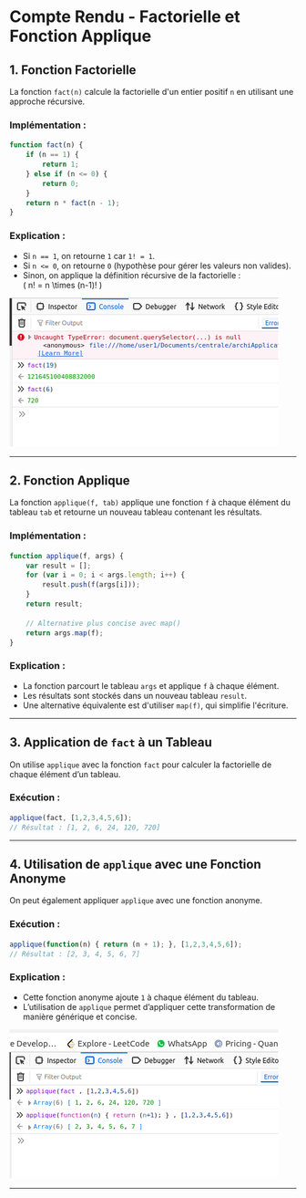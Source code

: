 # **Compte Rendu - Factorielle et Fonction Applique**

## **1. Fonction Factorielle**
La fonction `fact(n)` calcule la factorielle d'un entier positif `n` en utilisant une approche récursive.

### **Implémentation :**
```javascript
function fact(n) {
    if (n == 1) {
        return 1;
    } else if (n <= 0) {
        return 0;
    }
    return n * fact(n - 1);
}
```

### **Explication :**
- Si `n == 1`, on retourne `1` car `1! = 1`.
- Si `n <= 0`, on retourne `0` (hypothèse pour gérer les valeurs non valides).
- Sinon, on applique la définition récursive de la factorielle :  
  \( n! = n \times (n-1)! \)

![alt text](<Screenshot from 2025-03-07 15-22-02.png>)

---

## **2. Fonction Applique**
La fonction `applique(f, tab)` applique une fonction `f` à chaque élément du tableau `tab` et retourne un nouveau tableau contenant les résultats.

### **Implémentation :**
```javascript
function applique(f, args) {
    var result = [];
    for (var i = 0; i < args.length; i++) {
        result.push(f(args[i]));
    }
    return result;

    // Alternative plus concise avec map()
    return args.map(f);
}
```

### **Explication :**
- La fonction parcourt le tableau `args` et applique `f` à chaque élément.
- Les résultats sont stockés dans un nouveau tableau `result`.
- Une alternative équivalente est d'utiliser `map(f)`, qui simplifie l'écriture.

---

## **3. Application de `fact` à un Tableau**
On utilise `applique` avec la fonction `fact` pour calculer la factorielle de chaque élément d’un tableau.

### **Exécution :**
```javascript
applique(fact, [1,2,3,4,5,6]);  
// Résultat : [1, 2, 6, 24, 120, 720]
```

---

## **4. Utilisation de `applique` avec une Fonction Anonyme**
On peut également appliquer `applique` avec une fonction anonyme.

### **Exécution :**
```javascript
applique(function(n) { return (n + 1); }, [1,2,3,4,5,6]);  
// Résultat : [2, 3, 4, 5, 6, 7]
```

### **Explication :**
- Cette fonction anonyme ajoute `1` à chaque élément du tableau.
- L’utilisation de `applique` permet d’appliquer cette transformation de manière générique et concise.

![alt text](<Screenshot from 2025-03-07 15-27-02.png>)

---


